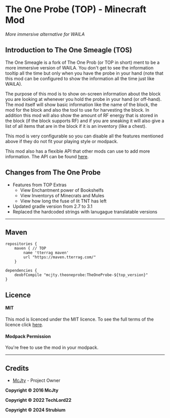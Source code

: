 # The One Probe (TOP) - Minecraft Mod
_More immersive alternative for WAILA_

## Introduction to The One Smeagle (TOS)

The One Smeagle is a fork of The One Prob (or TOP in short) ment to be a more immersive version of WAILA. You don't get to see the information tooltip all the time but only when you have the probe in your hand (note that this mod can be configured to show the information all the time just like WAILA).

The purpose of this mod is to show on-screen information about the block you are looking at whenever you hold the probe in your hand (or off-hand). The mod itself will show basic information like the name of the block, the mod for the block and also the tool to use for harvesting the block. In addition this mod will also show the amount of RF energy that is stored in the block (if the block supports RF) and if you are sneaking it will also give a list of all items that are in the block if it is an inventory (like a chest).

This mod is very configurable so you can disable all the features mentioned above if they do not fit your playing style or modpack.


This mod also has a flexible API that other mods can use to add more information. The API can be found [here](https://github.com/McJty/TheOneProbe/tree/master/src/main/java/mcjty/theoneprobe/api).

## Changes from The One Probe
* Features from TOP Extras
    * View Enchantment power of Bookshelfs
    * View Inventorys of Minecrats and Mules
    * View how long the fuse of lit TNT has left          
* Updated gradle version from 2.7 to 3.1
* Replaced the hardcoded strings with lanugague translatable versions 

***

## Maven

    repositories {
        maven { // TOP
            name 'tterrag maven'
            url "https://maven.tterrag.com/"
        }

    dependencies {
        deobfCompile "mcjty.theoneprobe:TheOneProbe-${top_version}"
    }

## Licence

#### MIT

This mod is licenced under the MIT licence. To see the full terms of the licence click [here](https://github.com/McJty/TheOneProbe/blob/1.10/LICENCE).

#### Modpack Permission

You're free to use the mod in your modpack.

***

## Credits

- [McJty](https://twitter.com/McJty) - Project Owner

**Copyright © 2016 McJty**

**Copyright © 2022 TechLord22**

**Copyright © 2024 Strubium**
